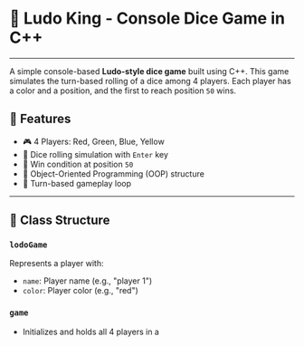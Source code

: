 # 🎲 Ludo King - Console Dice Game in C++
---
A simple console-based **Ludo-style dice game** built using C++. This game simulates the turn-based rolling of a dice among 4 players. Each player has a color and a position, and the first to reach position `50` wins.

## 📌 Features

- 🎮 4 Players: Red, Green, Blue, Yellow
- 🎲 Dice rolling simulation with `Enter` key
- 🏁 Win condition at position `50`
- 🧠 Object-Oriented Programming (OOP) structure
- 🔁 Turn-based gameplay loop

---

## 🧱 Class Structure

### `lodoGame`
Represents a player with:
- `name`: Player name (e.g., "player 1")
- `color`: Player color (e.g., "red")

### `game`
- Initializes and holds all 4 players in a
